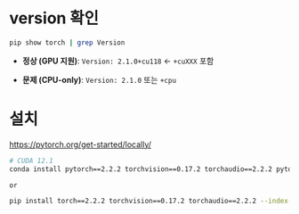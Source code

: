 # version 확인
```bash
pip show torch | grep Version
```
- **정상 (GPU 지원)**: `Version: 2.1.0+cu118` ← `+cuXXX` 포함
    
- **문제 (CPU-only)**: `Version: 2.1.0` 또는 `+cpu`

# 설치
https://pytorch.org/get-started/locally/  
```bash
# CUDA 12.1
conda install pytorch==2.2.2 torchvision==0.17.2 torchaudio==2.2.2 pytorch-cuda=12.1 -c pytorch -c nvidia

or

pip install torch==2.2.2 torchvision==0.17.2 torchaudio==2.2.2 --index-url https://download.pytorch.org/whl/cu121

```
